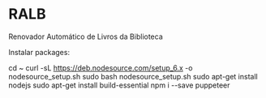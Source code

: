 # RALB
Renovador Automático de Livros da Biblioteca

Instalar packages:

cd ~
curl -sL https://deb.nodesource.com/setup_6.x -o nodesource_setup.sh
sudo bash nodesource_setup.sh
sudo apt-get install nodejs
sudo apt-get install build-essential
npm i --save puppeteer
